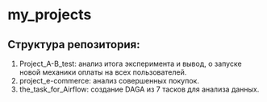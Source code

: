 # my_projects
## Структура репозитория:
1. Project_A-B_test: анализ итога эксперимента и  вывод, о запуске новой механики оплаты на всех пользователей.
2. project_e-commerce: анализ совершенных покупок.
3. the_task_for_Airflow: создание DAGA из 7 тасков для анализа данных.